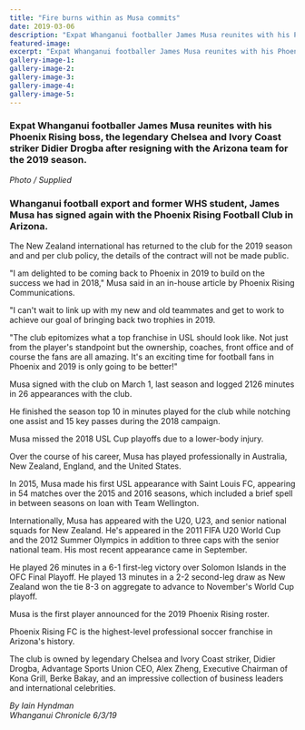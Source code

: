 ```yaml
---
title: "Fire burns within as Musa commits"
date: 2019-03-06
description: "Expat Whanganui footballer James Musa reunites with his Phoenix Rising boss, the legendary Didier Drogba..."
featured-image: 
excerpt: "Expat Whanganui footballer James Musa reunites with his Phoenix Rising boss, the legendary Chelsea and Ivory Coast striker Didier Drogba.."
gallery-image-1: 
gallery-image-2: 
gallery-image-3: 
gallery-image-4: 
gallery-image-5: 
---
```


<h3>Expat Whanganui footballer James Musa reunites with his Phoenix Rising boss, the legendary Chelsea and Ivory Coast striker Didier Drogba after resigning with the Arizona team for the 2019 season.<br /><em></em></h3>
<p><em>Photo / Supplied</em></p>
<h3 class="element element-paragraph">Whanganui football export and former WHS student, James Musa has signed again with the Phoenix Rising Football Club in Arizona.</h3>
<p class="element element-paragraph">The New Zealand international has returned to the club for the 2019 season and and per club policy, the details of the contract will not be made public.</p>
<p class="element element-paragraph">"I am delighted to be coming back to Phoenix in 2019 to build on the success we had in 2018," Musa said in an in-house article by Phoenix Rising Communications.</p>
<p class="element element-paragraph">"I can't wait to link up with my new and old teammates and get to work to achieve our goal of bringing back two trophies in 2019.</p>
<p class="element element-paragraph">"The club epitomizes what a top franchise in USL should look like. Not just from the player's standpoint but the ownership, coaches, front office and of course the fans are all amazing. It's an exciting time for football fans in Phoenix and 2019 is only going to be better!"</p>
<p class="element element-paragraph">Musa signed with the club on March 1, last season and logged 2126 minutes in 26 appearances with the club.</p>
<p class="element element-paragraph">He finished the season top 10 in minutes played for the club while notching one assist and 15 key passes during the 2018 campaign.</p>
<p class="element element-paragraph">Musa missed the 2018 USL Cup playoffs due to a lower-body injury.</p>
<p class="element element-paragraph">Over the course of his career, Musa has played professionally in Australia, New Zealand, England, and the United States.</p>
<p class="element element-paragraph">In 2015, Musa made his first USL appearance with Saint Louis FC, appearing in 54 matches over the 2015 and 2016 seasons, which included a brief spell in between seasons on loan with Team Wellington.</p>
<p class="element element-paragraph">Internationally, Musa has appeared with the U20, U23, and senior national squads for New Zealand. He's appeared in the 2011 FIFA U20 World Cup and the 2012 Summer Olympics in addition to three caps with the senior national team. His most recent appearance came in September.</p>
<p class="element element-paragraph">He played 26 minutes in a 6-1 first-leg victory over Solomon Islands in the OFC Final Playoff. He played 13 minutes in a 2-2 second-leg draw as New Zealand won the tie 8-3 on aggregate to advance to November's World Cup playoff.</p>
<p class="element element-paragraph">Musa is the first player announced for the 2019 Phoenix Rising roster.</p>
<p class="element element-paragraph">Phoenix Rising FC is the highest-level professional soccer franchise in Arizona's history.</p>
<p class="element element-paragraph">The club is owned by legendary Chelsea and Ivory Coast striker, Didier Drogba, Advantage Sports Union CEO, Alex Zheng, Executive Chairman of Kona Grill, Berke Bakay, and an impressive collection of business leaders and international celebrities.</p>
<p><em>By Iain Hyndman<br />Whanganui Chronicle 6/3/19</em></p>

